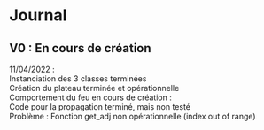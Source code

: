 # Journal

## V0 : En cours de création

11/04/2022 :  
Instanciation des 3 classes terminées  
Création du plateau terminée et opérationnelle  
Comportement du feu en cours de création :  
Code pour la propagation terminé, mais non testé  
Problème : Fonction get_adj non opérationnelle (index out of range)  
